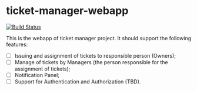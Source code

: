 # ticket-manager-webapp

[![Build Status](https://travis-ci.org/joaojunceira/ticket-manager-webapp.svg?branch=develop)](https://travis-ci.org/joaojunceira/ticket-manager-webapp)

This is the webapp of ticket manager project. 
It should support the following features:
  * [ ] Issuing and assignment of tickets to responsible person (Owners);
  * [ ] Manage of tickets by Managers (the person responsible for the assignment of tickets);
  * [ ] Notification Panel;
  * [ ] Support for Authentication and Authorization (TBD).
